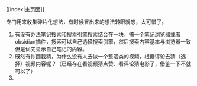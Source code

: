 [[index|主页面]]

专门用来收集碎片化想法，有时候冒出来的想法转眼就忘，太可惜了。

1. 有没有办法笔记搜索和搜索引擎搜索结合在一块，搞一个笔记浏览器或者obsidian插件，搜索可以自己选择搜索引擎，然后搜索内容基本与浏览器一致但是优先显示自己笔记的内容。
2. 既然有你画我猜，为什么没有人去做一个整活类的视频，根据评论去猜（选择）视频内容呢？（已经存在看视频猜点赞、看评论猜电影了，借鉴一下不就可以了）
3. 